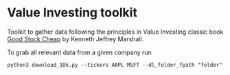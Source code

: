 # Value Investing toolkit 

Toolkit to gather data following the principles in Value Investing classic book [Good Stock Cheap](https://www.amazon.com/Good-Stocks-Cheap-Confidence-Outperformance/dp/125983607X) by Kenneth Jeffrey Marshall.

To grab all relevant data from a given company run
```
python3 download_10k.py --tickers AAPL MSFT --dl_folder_fpath "folder"
```

